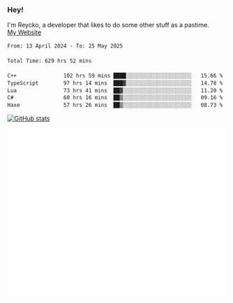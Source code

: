 ### Hey!
I'm Reycko, a developer that likes to do some other stuff as a pastime.  
[My Website](https://reycko.root.sx)

<!--START_SECTION:wakasection-->

```txt
From: 13 April 2024 - To: 25 May 2025

Total Time: 629 hrs 52 mins

C++               102 hrs 59 mins ████░░░░░░░░░░░░░░░░░░░░░   15.66 %
TypeScript        97 hrs 14 mins  ███▓░░░░░░░░░░░░░░░░░░░░░   14.78 %
Lua               73 hrs 41 mins  ██▓░░░░░░░░░░░░░░░░░░░░░░   11.20 %
C#                60 hrs 16 mins  ██▒░░░░░░░░░░░░░░░░░░░░░░   09.16 %
Haxe              57 hrs 26 mins  ██▒░░░░░░░░░░░░░░░░░░░░░░   08.73 %
```

<!--END_SECTION:wakasection-->

[![GitHub stats](https://github-readme-stats.vercel.app/api?username=Reycko&show_icons=true&theme=dark&hide_title=true&count_private=true)](https://github.com/anuraghazra/github-readme-stats)

![Metrics](/github-metrics.svg)
